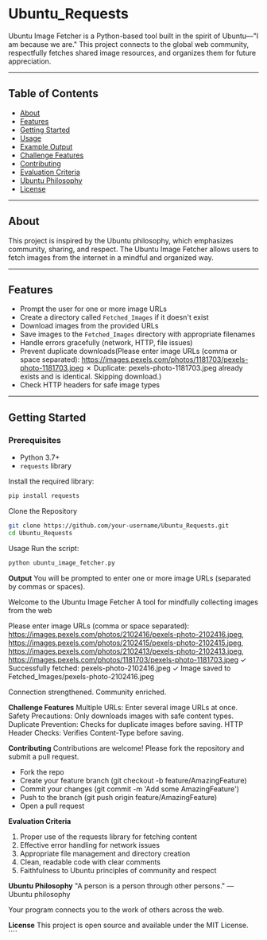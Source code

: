 # Ubuntu_Requests

Ubuntu Image Fetcher is a Python-based tool built in the spirit of Ubuntu—"I am because we are." This project connects to the global web community, respectfully fetches shared image resources, and organizes them for future appreciation.

---

## Table of Contents

- [About](#about)
- [Features](#features)
- [Getting Started](#getting-started)
- [Usage](#usage)
- [Example Output](#example-output)
- [Challenge Features](#challenge-features)
- [Contributing](#contributing)
- [Evaluation Criteria](#evaluation-criteria)
- [Ubuntu Philosophy](#ubuntu-philosophy)
- [License](#license)

---

## About

This project is inspired by the Ubuntu philosophy, which emphasizes community, sharing, and respect. The Ubuntu Image Fetcher allows users to fetch images from the internet in a mindful and organized way.

---

## Features

- Prompt the user for one or more image URLs
- Create a directory called `Fetched_Images` if it doesn't exist
- Download images from the provided URLs
- Save images to the `Fetched_Images` directory with appropriate filenames
- Handle errors gracefully (network, HTTP, file issues)
- Prevent duplicate downloads(Please enter image URLs (comma or space separated): https://images.pexels.com/photos/1181703/pexels-photo-1181703.jpeg
✗ Duplicate: pexels-photo-1181703.jpeg already exists and is identical. Skipping download.)
- Check HTTP headers for safe image types

---

## Getting Started

### Prerequisites

- Python 3.7+
- `requests` library

Install the required library:

````bash
pip install requests
````

Clone the Repository
```` bash
git clone https://github.com/your-username/Ubuntu_Requests.git
cd Ubuntu_Requests
````
Usage
Run the script:
```` bash
python ubuntu_image_fetcher.py
````
**Output**
You will be prompted to enter one or more image URLs (separated by commas or spaces).

Welcome to the Ubuntu Image Fetcher
A tool for mindfully collecting images from the web

Please enter image URLs (comma or space separated): https://images.pexels.com/photos/2102416/pexels-photo-2102416.jpeg, https://images.pexels.com/photos/2102415/pexels-photo-2102415.jpeg, https://images.pexels.com/photos/2102413/pexels-photo-2102413.jpeg, https://images.pexels.com/photos/1181703/pexels-photo-1181703.jpeg
✓ Successfully fetched: pexels-photo-2102416.jpeg
✓ Image saved to Fetched_Images/pexels-photo-2102416.jpeg

Connection strengthened. Community enriched.

**Challenge Features**
Multiple URLs: Enter several image URLs at once.
Safety Precautions: Only downloads images with safe content types.
Duplicate Prevention: Checks for duplicate images before saving.
HTTP Header Checks: Verifies Content-Type before saving.

**Contributing**
Contributions are welcome! Please fork the repository and submit a pull request.

- Fork the repo
- Create your feature branch (git checkout -b feature/AmazingFeature)
- Commit your changes (git commit -m 'Add some AmazingFeature')
- Push to the branch (git push origin feature/AmazingFeature)
- Open a pull request

**Evaluation Criteria**
1. Proper use of the requests library for fetching content
2. Effective error handling for network issues
3. Appropriate file management and directory creation
4. Clean, readable code with clear comments
5. Faithfulness to Ubuntu principles of community and respect

**Ubuntu Philosophy**
"A person is a person through other persons."
— Ubuntu philosophy

Your program connects you to the work of others across the web.

**License**
This project is open source and available under the MIT License. ````
